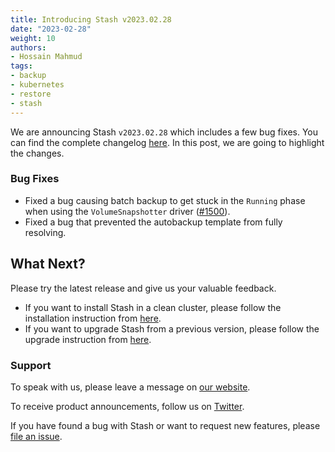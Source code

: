 ```yaml
---
title: Introducing Stash v2023.02.28
date: "2023-02-28"
weight: 10
authors:
- Hossain Mahmud
tags:
- backup
- kubernetes
- restore
- stash
---
```


We are announcing Stash `v2023.02.28` which includes a few bug fixes. You can find the complete changelog [here](https://github.com/stashed/CHANGELOG/blob/master/releases/v2023.02.28/README.md). In this post, we are going to highlight the changes.

### Bug Fixes

- Fixed a bug causing batch backup to get stuck in the `Running` phase when using the `VolumeSnapshotter` driver ([#1500](https://github.com/stashed/stash/pull/1500)).
- Fixed a bug that prevented the autobackup template from fully resolving.

## What Next?

Please try the latest release and give us your valuable feedback.

- If you want to install Stash in a clean cluster, please follow the installation instruction from [here](https://stash.run/docs/v2023.02.28/setup/).
- If you want to upgrade Stash from a previous version, please follow the upgrade instruction from [here](https://stash.run/docs/v2023.02.28/setup/upgrade/).

### Support

To speak with us, please leave a message on [our website](https://appscode.com/contact/).

To receive product announcements, follow us on [Twitter](https://twitter.com/KubeStash).

If you have found a bug with Stash or want to request new features, please [file an issue](https://github.com/stashed/project/issues/new).
